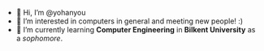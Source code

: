 - 👋 Hi, I’m @yohanyou
- 👀 I’m interested in computers in general and meeting new people! :)
- 🌱 I’m currently learning **Computer Engineering** in **Bilkent University** as a *sophomore*.

<!---
yohanyou/yohanyou is a ✨ special ✨ repository because its `README.md` (this file) appears on your GitHub profile.
You can click the Preview link to take a look at your changes.
--->
